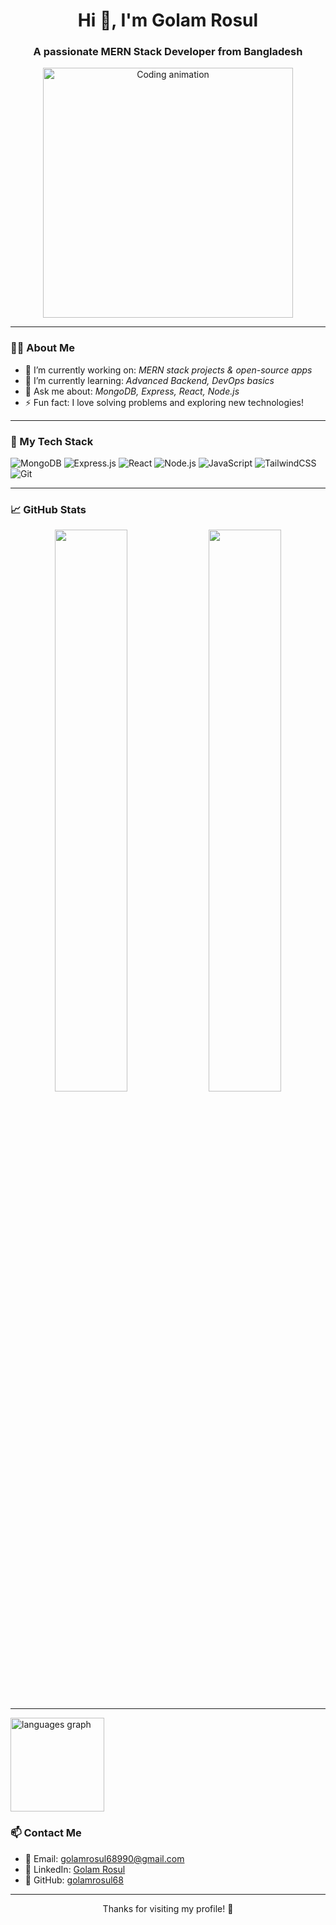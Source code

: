 <h1 align="center">Hi 👋, I'm Golam Rosul</h1>
<h3 align="center">A passionate MERN Stack Developer from Bangladesh</h3>
<p align="center">
  <img src="https://user-images.githubusercontent.com/55389276/140866485-8fb1c876-9a8f-4d6a-98dc-08c4981eaf70.gif" width="400" alt="Coding animation" />
</p>

---

### 👨‍💻 About Me

- 🔭 I’m currently working on: *MERN stack projects & open-source apps*
- 🌱 I’m currently learning: *Advanced Backend, DevOps basics*
- 💬 Ask me about: *MongoDB, Express, React, Node.js*
- ⚡ Fun fact: I love solving problems and exploring new technologies!
---

### 🚀 My Tech Stack

![MongoDB](https://img.shields.io/badge/-MongoDB-4EA94B?logo=mongodb&logoColor=white&style=flat)
![Express.js](https://img.shields.io/badge/-Express.js-000000?logo=express&logoColor=white&style=flat)
![React](https://img.shields.io/badge/-React-61DAFB?logo=react&logoColor=black&style=flat)
![Node.js](https://img.shields.io/badge/-Node.js-339933?logo=node.js&logoColor=white&style=flat)
![JavaScript](https://img.shields.io/badge/-JavaScript-F7DF1E?logo=javascript&logoColor=black&style=flat)
![TailwindCSS](https://img.shields.io/badge/-Tailwind%20CSS-38B2AC?logo=tailwind-css&logoColor=white&style=flat)
![Git](https://img.shields.io/badge/-Git-F05032?logo=git&logoColor=white&style=flat)

---

### 📈 GitHub Stats

<p align="center">
  <img src="https://github-readme-stats.vercel.app/api?username=golamrosul68&show_icons=true&theme=github_dark" width="48%" />
  <img src="https://github-readme-streak-stats.herokuapp.com/?user=golamrosul68&theme=github-dark-blue" width="48%" />
</p>

---
 <img src="https://github-readme-stats.vercel.app/api/top-langs?username=maurodesouza&locale=en&hide_title=false&layout=compact&card_width=320&langs_count=5&theme=dracula&hide_border=false" height="150" alt="languages graph"  />

### 📫 Contact Me

- 📧 Email: [golamrosul68990@gmail.com](mailto:golamrosul68990@gmail.com)
- 💼 LinkedIn: [Golam Rosul](https://linkedin.com/in/golamrosul)
- 🐙 GitHub: [golamrosul68](https://github.com/golamrosul68)

---

<p align="center">Thanks for visiting my profile! 🙌</p>
